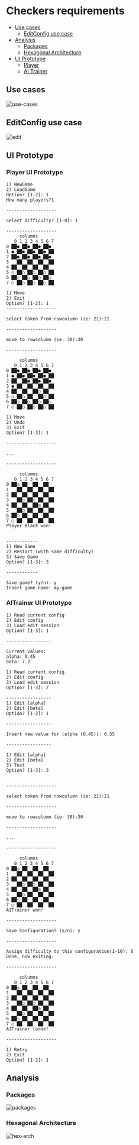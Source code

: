 # Checkers requirements


- [Use cases](#use-cases)
  - [EditConfig use case](#editconfig-use-case)
- [Analysis](#analysis)
  - [Packages](#packages)
  - [Hexagonal Architecture](#hex-arch)
- [UI Prototype](#player-ui-prototype)
  - [Player](#player-ui-prototype)
  - [AI Trainer](#aitrainer-ui-prototype)

## Use cases

![use-cases](output/UseCases.png)

## EditConfig use case
![edit](output/StateDiagramFluxEditConfigState.png)

## UI Prototype
### Player UI Prototype


```
1) NewGame
2) LoadGame
Option? [1-2]: 1
How many players?1

-------------------

Select difficulty? [1-8]: 1

-------------------
     columns
   0 1 2 3 4 5 6 7
0 ██● ██● ██● ██●
1 ● ██● ██● ██● ██
2 ██● ██● ██● ██●
3   ██  ██  ██  ██
4 ██  ██  ██  ██
5 ○ ██○ ██○ ██○ ██
6 ██○ ██○ ██○ ██○
7 ○ ██○ ██○ ██○ ██

1) Move
2) Exit
Option? [1-2]: 1
-------------------

select token from rowcolumn (ie: 21):21

-------------------

move to rowcolumn (ie: 30):30

-------------------

     columns
   0 1 2 3 4 5 6 7
0 ██● ██● ██● ██●
1 ● ██● ██● ██● ██
2 ██  ██● ██● ██●
3 ● ██  ██  ██  ██
4 ██  ██  ██○ ██
5 ○ ██○ ██  ██○ ██
6 ██○ ██○ ██○ ██○
7 ○ ██○ ██○ ██○ ██

1) Move
2) Undo
3) Exit
Option? [1-3]: 1

-------------------

...

-------------------

     columns
   0 1 2 3 4 5 6 7
0 ██◎ ██  ██  ██
1   ██  ██  ██  ██
2 ██  ██  ██  ██
3   ██○ ██○ ██  ██
4 ██  ██  ██◎ ██
5   ██○ ██  ██  ██
6 ██○ ██  ██  ██
7 ○ ██  ██  ██  ██
Player Black won!


------------
1) New Game
2) Restart (with same difficulty)
3) Save Game
Option? [1-3]: 3

------------

Save game? (y/n): y
Insert game name: my-game

```

### AITrainer UI Prototype

```
1) Read current config
2) Edit config
3) Load edit session
Option? [1-3]: 1

-----------------

Current values:
alpha: 0.45
beta: 7.2

1) Read current config
2) Edit config
3) Load edit session
Option? [1-3]: 2

-----------------
1) Edit [alpha]
2) Edit [beta]
Option? [1-2]: 1

-----------------

Insert new value for [alpha (0.45)]: 0.55

-----------------

1) Edit [alpha]
2) Edit [beta]
3) Test
Option? [1-3]: 3


-------------------

select token from rowcolumn (ie: 21):21

-------------------

move to rowcolumn (ie: 30):30

-------------------

...

-------------------

     columns
   0 1 2 3 4 5 6 7
0 ██◎ ██  ██  ██
1   ██  ██  ██  ██
2 ██  ██  ██  ██
3   ██○ ██○ ██  ██
4 ██  ██  ██◎ ██
5   ██○ ██  ██  ██
6 ██○ ██  ██  ██
7 ○ ██  ██  ██  ██
AITrainer won!

-------------------

Save Configuration? (y/n): y

-------------------

Assign difficulty to this configuration(1-10): 6
Done, now exiting.

-------------------

     columns
   0 1 2 3 4 5 6 7
0 ██◎ ██  ██  ██
1   ██  ██  ██  ██
2 ██  ██  ██  ██
3   ██○ ██○ ██  ██
4 ██  ██  ██◎ ██
5   ██○ ██  ██  ██
6 ██○ ██  ██  ██
7 ○ ██  ██  ██  ██
AITrainer loose!

-------------------

1) Retry
2) Exit
Option? [1-2]: 1

```

## Analysis
### Packages

![packages](output/ArchitecturePackages.png)
### Hexagonal Architecture

![hex-arch](output/ArchHexPackage.png)

